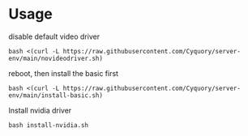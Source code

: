 # Usage
disable default video driver
```
bash <(curl -L https://raw.githubusercontent.com/Cyquory/server-env/main/novideodriver.sh)
```
reboot, then install the basic first
```
bash <(curl -L https://raw.githubusercontent.com/Cyquory/server-env/main/install-basic.sh)
```
Install nvidia driver
```
bash install-nvidia.sh
```